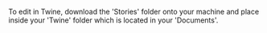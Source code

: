 To edit in Twine, download the 'Stories' folder onto your machine and place inside your 'Twine' folder which is located in your 'Documents'.
